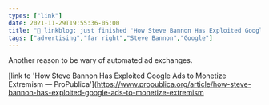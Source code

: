 ```yaml
---
types: ["link"]
date: 2021-11-29T19:55:36-05:00
title: "🔗 linkblog: just finished 'How Steve Bannon Has Exploited Google Ads to Monetize Extremism — ProPublica'"
tags: ["advertising","far right","Steve Bannon","Google"]
---
```

Another reason to be wary of automated ad exchanges.
 
[link to 'How Steve Bannon Has Exploited Google Ads to Monetize Extremism — ProPublica'](https://www.propublica.org/article/how-steve-bannon-has-exploited-google-ads-to-monetize-extremism
